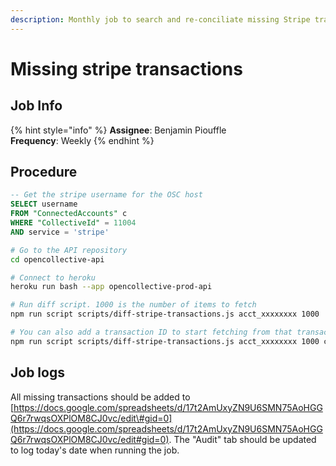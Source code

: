```yaml
---
description: Monthly job to search and re-conciliate missing Stripe transactions
---
```


# Missing stripe transactions

## Job Info

{% hint style="info" %}
**Assignee**: Benjamin Piouffle  
**Frequency**: Weekly
{% endhint %}

## Procedure

```sql
-- Get the stripe username for the OSC host
SELECT username 
FROM "ConnectedAccounts" c 
WHERE "CollectiveId" = 11004 
AND service = 'stripe'
```

```bash
# Go to the API repository
cd opencollective-api

# Connect to heroku
heroku run bash --app opencollective-prod-api

# Run diff script. 1000 is the number of items to fetch
npm run script scripts/diff-stripe-transactions.js acct_xxxxxxxx 1000

# You can also add a transaction ID to start fetching from that transaction
npm run script scripts/diff-stripe-transactions.js acct_xxxxxxxx 1000 ch_xxxxx
```

## Job logs

All missing transactions should be added to [https://docs.google.com/spreadsheets/d/17t2AmUxyZN9U6SMN75AoHGGQ6r7rwqsOXPlOM8CJ0vc/edit\#gid=0](https://docs.google.com/spreadsheets/d/17t2AmUxyZN9U6SMN75AoHGGQ6r7rwqsOXPlOM8CJ0vc/edit#gid=0). The "Audit" tab should be updated to log today's date when running the job.

